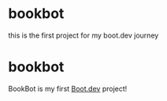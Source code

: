 # bookbot
this is the first project for my boot.dev journey
# bookbot

BookBot is my first [Boot.dev](https://www.boot.dev) project!